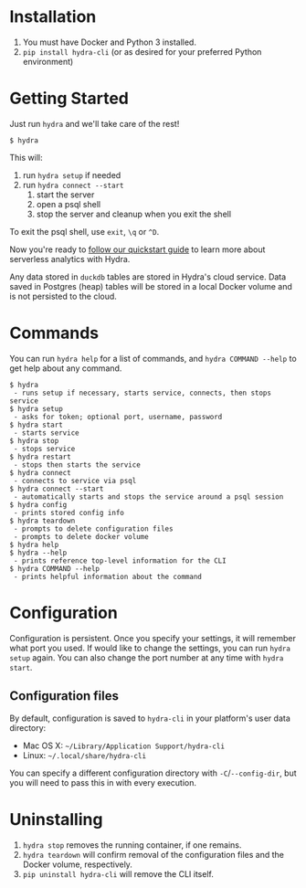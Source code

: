 # Installation

1. You must have Docker and Python 3 installed.
2. `pip install hydra-cli` (or as desired for your preferred Python environment)

# Getting Started

Just run `hydra` and we'll take care of the rest!

```
$ hydra
```

This will:

1. run `hydra setup` if needed
2. run `hydra connect --start`
   1. start the server
   2. open a psql shell
   3. stop the server and cleanup when you exit the shell

To exit the psql shell, use `exit`, `\q` or `^D`.

Now you're ready to [follow our quickstart guide](https://docs.hydra.so/intro/quickstart) to learn more about serverless
analytics with Hydra.

Any data stored in `duckdb` tables are stored in Hydra's cloud service. Data saved in Postgres (heap) tables will be
stored in a local Docker volume and is not persisted to the cloud.

# Commands

You can run `hydra help` for a list of commands, and `hydra COMMAND --help` to get help about any command.

```
$ hydra
 - runs setup if necessary, starts service, connects, then stops service
$ hydra setup
 - asks for token; optional port, username, password
$ hydra start
 - starts service
$ hydra stop
 - stops service
$ hydra restart
 - stops then starts the service
$ hydra connect
 - connects to service via psql
$ hydra connect --start
 - automatically starts and stops the service around a psql session
$ hydra config
 - prints stored config info
$ hydra teardown
 - prompts to delete configuration files
 - prompts to delete docker volume
$ hydra help
$ hydra --help
 - prints reference top-level information for the CLI
$ hydra COMMAND --help
 - prints helpful information about the command
```

# Configuration

Configuration is persistent. Once you specify your settings, it will remember what port you used. If would like to change
the settings, you can run `hydra setup` again. You can also change the port number at any time with `hydra start`.

## Configuration files

By default, configuration is saved to `hydra-cli` in your platform's user data directory:

* Mac OS X: `~/Library/Application Support/hydra-cli`
* Linux: `~/.local/share/hydra-cli`

You can specify a different configuration directory with `-C`/`--config-dir`, but you will need to pass this in with
every execution.

# Uninstalling

1. `hydra stop` removes the running container, if one remains.
2. `hydra teardown` will confirm removal of the configuration files and the Docker volume, respectively.
3. `pip uninstall hydra-cli` will remove the CLI itself.
